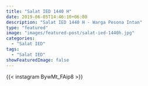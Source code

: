 ```yaml
---
title: "Salat IED 1440 H"
date: 2019-06-05T14:46:10+06:00
description: "Salat IED 1440 H - Warga Pesona Intan"
type: "featured"
image: "images/featured-post/salat-ied-1440h.jpg"
categories: 
  - "Salat IED"
tags:
  - "Salat IED"
showFeaturedImage: false
---
```


{{< instagram BywMt_FAip8 >}}
